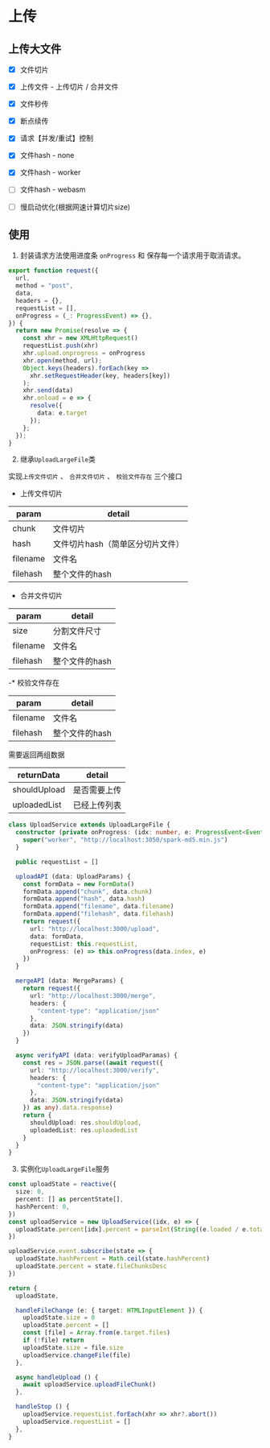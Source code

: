 # 上传

## 上传大文件

- [x] 文件切片
- [x] 上传文件 - 上传切片 / 合并文件
- [x] 文件秒传
- [x] 断点续传
- [x] 请求【并发/重试】控制
- [x] 文件hash - none
- [x] 文件hash - worker
- [ ] 文件hash - webasm
- [ ] 慢启动优化(根据网速计算切片size)


## 使用

1. 封装请求方法使用进度条 `onProgress` 和 保存每一个请求用于取消请求。
```ts
export function request({
  url,
  method = "post",
  data,
  headers = {},
  requestList = [],
  onProgress = (_: ProgressEvent) => {},
}) {
  return new Promise(resolve => {
    const xhr = new XMLHttpRequest()
    requestList.push(xhr)
    xhr.upload.onprogress = onProgress
    xhr.open(method, url);
    Object.keys(headers).forEach(key =>
      xhr.setRequestHeader(key, headers[key])
    );
    xhr.send(data)
    xhr.onload = e => {
      resolve({
        data: e.target
      });
    };
  });
}
```

2. 继承`UploadLargeFile`类

实现`上传文件切片` 、 `合并文件切片` 、 `校验文件存在` 三个接口

* 上传文件切片

|param|detail|
|-----|------|
|chunk|文件切片|
|hash|文件切片hash（简单区分切片文件）|
|filename|文件名|
|filehash|整个文件的hash|

* 合并文件切片

|param|detail|
|-----|------|
|size|分割文件尺寸|
|filename|文件名|
|filehash|整个文件的hash|

-* 校验文件存在

|param|detail|
|-----|------|
|filename|文件名|
|filehash|整个文件的hash|

需要返回两组数据

|returnData|detail|
|-----|------|
|shouldUpload|是否需要上传|
|uploadedList|已经上传列表|

```ts
class UploadService extends UploadLargeFile {
  constructor (private onProgress: (idx: number, e: ProgressEvent<EventTarget>) => void = () => {}) {
    super("worker", "http://localhost:3050/spark-md5.min.js")
  }

  public requestList = []

  uploadAPI (data: UploadParams) {
    const formData = new FormData()
    formData.append("chunk", data.chunk)
    formData.append("hash", data.hash)
    formData.append("filename", data.filename)
    formData.append("filehash", data.filehash)
    return request({
      url: "http://localhost:3000/upload",
      data: formData,
      requestList: this.requestList,
      onProgress: (e) => this.onProgress(data.index, e)
    })
  }

  mergeAPI (data: MergeParams) {
    return request({
      url: "http://localhost:3000/merge",
      headers: {
        "content-type": "application/json"
      },
      data: JSON.stringify(data)
    })
  }

  async verifyAPI (data: verifyUploadParamas) {
    const res = JSON.parse((await request({
      url: "http://localhost:3000/verify",
      headers: {
        "content-type": "application/json"
      },
      data: JSON.stringify(data)
    }) as any).data.response)
    return {
      shouldUpload: res.shouldUpload,
      uploadedList: res.uploadedList
    }
  }
}
```

3. 实例化`UploadLargeFile`服务

```ts
const uploadState = reactive({
  size: 0,
  percent: [] as percentState[],
  hashPercent: 0,
})
const uploadService = new UploadService((idx, e) => {
  uploadState.percent[idx].percent = parseInt(String((e.loaded / e.total) * 100))
})

uploadService.event.subscribe(state => {
  uploadState.hashPercent = Math.ceil(state.hashPercent)
  uploadState.percent = state.fileChunksDesc
})

return {
  uploadState,

  handleFileChange (e: { target: HTMLInputElement }) {
    uploadState.size = 0
    uploadState.percent = []
    const [file] = Array.from(e.target.files)
    if (!file) return
    uploadState.size = file.size
    uploadService.changeFile(file)
  },

  async handleUpload () {
    await uploadService.uploadFileChunk()
  },

  handleStop () {
    uploadService.requestList.forEach(xhr => xhr?.abort())
    uploadService.requestList = []
  },
}
```
